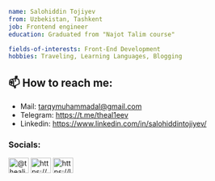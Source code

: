 ```yaml
name: Salohiddin Tojiyev
from: Uzbekistan, Tashkent
job: Frontend engineer
education: Graduated from "Najot Talim course"

fields-of-interests: Front-End Development
hobbies: Traveling, Learning Languages, Blogging
```

## 📫 How to reach me: 
* Mail: tarqymuhammadal@gmail.com
* Telegram: https://t.me/theal1eev
* Linkedin: https://www.linkedin.com/in/salohiddintojiyev/

<h3 align="left">Socials:</h3>
<p align="left">
<a href="https://dev.to/@thealiev" target="blank"><img align="center" src="https://raw.githubusercontent.com/rahuldkjain/github-profile-readme-generator/master/src/images/icons/Social/devto.svg" alt="@thealiev" height="30" width="40" /></a>
<a href="https://www.linkedin.com/in/salohiddintojiyev/" target="blank"><img align="center" src="https://raw.githubusercontent.com/rahuldkjain/github-profile-readme-generator/master/src/images/icons/Social/linked-in-alt.svg" alt="https://www.linkedin.com/in/salohiddin-tojiyev-b62a22276/" height="30" width="40" /></a>
<a href="https://www.leetcode.com/https://leetcode.com/thealiev/" target="blank"><img align="center" src="https://raw.githubusercontent.com/rahuldkjain/github-profile-readme-generator/master/src/images/icons/Social/leet-code.svg" alt="https://leetcode.com/thealiev/" height="30" width="40" /></a>
</p>

